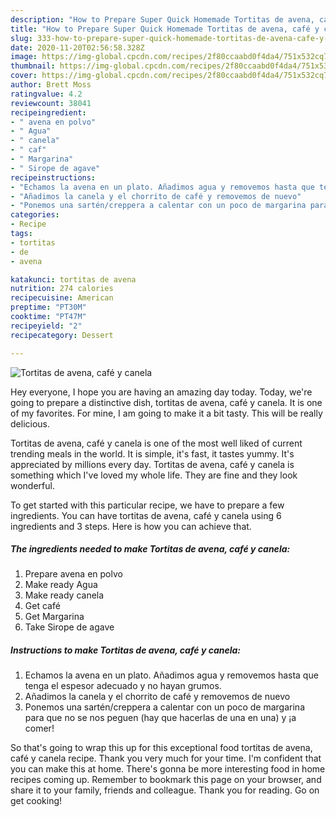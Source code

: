 ```yaml
---
description: "How to Prepare Super Quick Homemade Tortitas de avena, café y canela"
title: "How to Prepare Super Quick Homemade Tortitas de avena, café y canela"
slug: 333-how-to-prepare-super-quick-homemade-tortitas-de-avena-cafe-y-canela
date: 2020-11-20T02:56:58.328Z
image: https://img-global.cpcdn.com/recipes/2f80ccaabd0f4da4/751x532cq70/tortitas-de-avena-cafe-y-canela-foto-principal.jpg
thumbnail: https://img-global.cpcdn.com/recipes/2f80ccaabd0f4da4/751x532cq70/tortitas-de-avena-cafe-y-canela-foto-principal.jpg
cover: https://img-global.cpcdn.com/recipes/2f80ccaabd0f4da4/751x532cq70/tortitas-de-avena-cafe-y-canela-foto-principal.jpg
author: Brett Moss
ratingvalue: 4.2
reviewcount: 38041
recipeingredient:
- " avena en polvo"
- " Agua"
- " canela"
- " caf"
- " Margarina"
- " Sirope de agave"
recipeinstructions:
- "Echamos la avena en un plato. Añadimos agua y removemos hasta que tenga el espesor adecuado y no hayan grumos."
- "Añadimos la canela y el chorrito de café y removemos de nuevo"
- "Ponemos una sartén/creppera a calentar con un poco de margarina para que no se nos peguen (hay que hacerlas de una en una) y ¡a comer!"
categories:
- Recipe
tags:
- tortitas
- de
- avena

katakunci: tortitas de avena 
nutrition: 274 calories
recipecuisine: American
preptime: "PT30M"
cooktime: "PT47M"
recipeyield: "2"
recipecategory: Dessert

---
```



![Tortitas de avena, café y canela](https://img-global.cpcdn.com/recipes/2f80ccaabd0f4da4/751x532cq70/tortitas-de-avena-cafe-y-canela-foto-principal.jpg)

Hey everyone, I hope you are having an amazing day today. Today, we're going to prepare a distinctive dish, tortitas de avena, café y canela. It is one of my favorites. For mine, I am going to make it a bit tasty. This will be really delicious.



Tortitas de avena, café y canela is one of the most well liked of current trending meals in the world. It is simple, it's fast, it tastes yummy. It's appreciated by millions every day. Tortitas de avena, café y canela is something which I've loved my whole life. They are fine and they look wonderful.


To get started with this particular recipe, we have to prepare a few ingredients. You can have tortitas de avena, café y canela using 6 ingredients and 3 steps. Here is how you can achieve that.

<!--inarticleads1-->

##### The ingredients needed to make Tortitas de avena, café y canela:

1. Prepare  avena en polvo
1. Make ready  Agua
1. Make ready  canela
1. Get  café
1. Get  Margarina
1. Take  Sirope de agave




<!--inarticleads2-->

##### Instructions to make Tortitas de avena, café y canela:

1. Echamos la avena en un plato. Añadimos agua y removemos hasta que tenga el espesor adecuado y no hayan grumos.
1. Añadimos la canela y el chorrito de café y removemos de nuevo
1. Ponemos una sartén/creppera a calentar con un poco de margarina para que no se nos peguen (hay que hacerlas de una en una) y ¡a comer!




So that's going to wrap this up for this exceptional food tortitas de avena, café y canela recipe. Thank you very much for your time. I'm confident that you can make this at home. There's gonna be more interesting food in home recipes coming up. Remember to bookmark this page on your browser, and share it to your family, friends and colleague. Thank you for reading. Go on get cooking!
